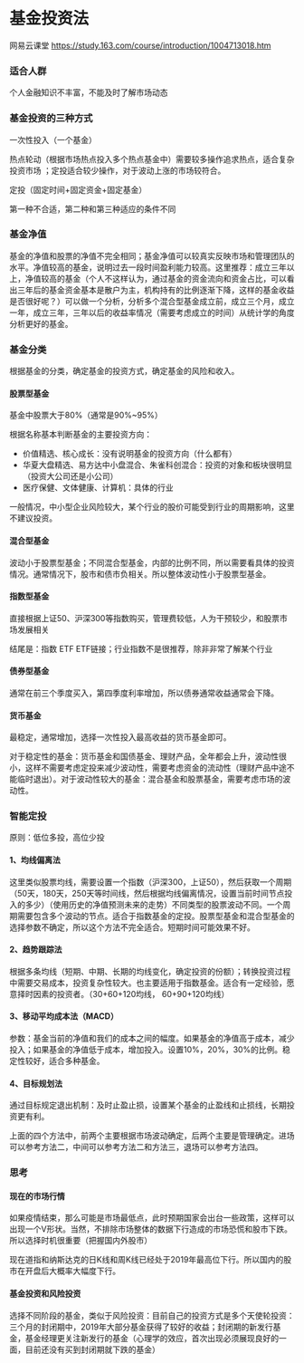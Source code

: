 # 基金投资法

网易云课堂 https://study.163.com/course/introduction/1004713018.htm

### 适合人群

个人金融知识不丰富，不能及时了解市场动态

### 基金投资的三种方式

一次性投入（一个基金）

热点轮动（根据市场热点投入多个热点基金中）需要较多操作追求热点，适合复杂投资市场 ；定投适合较少操作，对于波动上涨的市场较符合。

定投（固定时间+固定资金+固定基金）

第一种不合适，第二种和第三种适应的条件不同

### 基金净值

基金的净值和股票的净值不完全相同；基金净值可以较真实反映市场和管理团队的水平。净值较高的基金，说明过去一段时间盈利能力较高。这里推荐：成立三年以上，净值较高的基金（个人不这样认为，通过基金的资金流向和资金占比，可以看出三年后的基金资金基本是散户为主，机构持有的比例逐渐下降，这样的基金收益是否很好呢？）可以做一个分析，分析多个混合型基金成立前，成立三个月，成立一年，成立三年，三年以后的收益率情况（需要考虑成立的时间）从统计学的角度分析更好的基金。

### 基金分类

根据基金的分类，确定基金的投资方式，确定基金的风险和收入。

#### 股票型基金

基金中股票大于80%（通常是90%~95%）

根据名称基本判断基金的主要投资方向：

- 价值精选、核心成长：没有说明基金的投资方向（什么都有）
- 华夏大盘精选、易方达中小盘混合、朱雀科创混合：投资的对象和板块很明显（投资大公司还是小公司）
- 医疗保健、文体健康、计算机：具体的行业

一般情况，中小型企业风险较大，某个行业的股价可能受到行业的周期影响，这里不建议投资。

#### 混合型基金

波动小于股票型基金；不同混合型基金，内部的比例不同，所以需要看具体的投资情况。通常情况下，股市和债市负相关。所以整体波动性小于股票型基金。

#### 指数型基金

直接根据上证50、沪深300等指数购买，管理费较低，人为干预较少，和股票市场发展相关

结尾是：指数 ETF ETF链接；行业指数不是很推荐，除非非常了解某个行业

#### 债券型基金

通常在前三个季度买入，第四季度利率增加，所以债券通常收益通常会下降。

#### 货币基金

最稳定，通常增加，选择一次性投入最高收益的货币基金即可。

对于稳定性的基金：货币基金和国债基金、理财产品，全年都会上升，波动性很小，这样不需要考虑定投来减少波动性，需要考虑资金的流动性（理财产品中途不能临时退出）。对于波动性较大的基金：混合基金和股票基金，需要考虑市场的波动性。

### 智能定投

原则：低位多投，高位少投

#### 1、均线偏离法

这里类似股票均线，需要设置一个指数（沪深300，上证50），然后获取一个周期（50天，180天，250天等时间线，然后根据均线偏离情况，设置当前时间节点投入的多少）（使用历史的净值预测未来的走势）不同类型的股票波动不同。一个周期需要包含多个波动的节点。适合于指数基金的定投。股票型基金和混合型基金的选择参数不确定，所以这个方法不完全适合。短期时间可能效果不好。

#### 2、趋势跟踪法

根据多条均线（短期、中期、长期的均线变化，确定投资的份额）；转换投资过程中需要交易成本，投资复杂性较大。也主要适用于指数基金。适合有一定经验，愿意择时因素的投资者。（30+60+120均线， 60+90+120均线）

#### 3、移动平均成本法（MACD）

参数：基金当前的净值和我们的成本之间的幅度。如果基金的净值高于成本，减少投入；如果基金的净值低于成本，增加投入。设置10%，20%，30%的比例。稳定性较好，适合多种基金。

#### 4、目标规划法

通过目标规定退出机制：及时止盈止损，设置某个基金的止盈线和止损线，长期投资更有利。

上面的四个方法中，前两个主要根据市场波动确定，后两个主要是管理确定。进场可以参考方法二，中间可以参考方法二和方法三，退场可以参考方法四。



### 思考

#### 现在的市场行情

如果疫情结束，那么可能是市场最低点，此时预期国家会出台一些政策，这样可以出现一个V形状。当然，不排除市场整体的数据下行造成的市场恐慌和股市下跌。所以选择时机很重要（把握国内外股市）

现在道指和纳斯达克的日K线和周K线已经处于2019年最高位下行。所以国内的股市在开盘后大概率大幅度下行。

#### 基金投资和风险投资

选择不同阶段的基金，类似于风险投资：目前自己的投资方式是多个天使轮投资：三个月的封闭期中，2019年大部分基金获得了较好的收益；封闭期的新发行基金，基金经理更关注新发行的基金（心理学的效应，首次出现必须展现良好的一面，目前还没有买到封闭期就下跌的基金）



